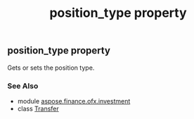 ﻿---
title: position_type property
second_title: Aspose.Finance for Python via .NET API References
description: 
type: docs
weight: 70
url: /python-net/aspose.finance.ofx.investment/transfer/position_type/
is_root: false
---

## position_type property


Gets or sets the position type.

### See Also
* module [aspose.finance.ofx.investment](../../)
* class [Transfer](/finance/python-net/aspose.finance.ofx.investment/transfer)
